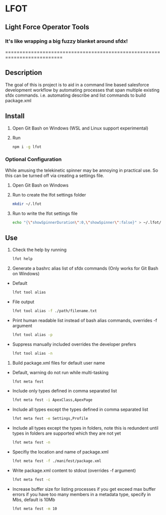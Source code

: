 # LFOT

## Light Force Operator Tools

### It's like wrapping a big fuzzy blanket around sfdx!
==========================================================================

## Description

The goal of this is project is to aid in a command line based salesforce development workflow by automating processes that span multiple existing sfdx commands. i.e. automating describe and list commands to build package.xml

## Install

1. Open Git Bash on Windows (WSL and Linux support experimental)
1. Run

    ```bash
    npm i -g lfot
    ```

### Optional Configuration

While amusing the telekinetic spinner may be annoying in practical use. So this can be turned off via creating a settings file.

1. Open Git Bash on Windows
1. Run to create the lfot settings folder

    ```bash
    mkdir ~/.lfot
    ```
1. Run to write the lfot settings file

    ```bash
    echo "{\"showSpinnerDuration\":0,\"showSpinner\":false}" > ~/.lfot/settings.json
    ```

## Use

1. Check the help by running

    ```bash
    lfot help
    ```

1. Generate a bashrc alias list of sfdx commands (Only works for Git Bash on Windows)

  - Default

      ```bash
      lfot tool alias
      ```

  - File output

      ```bash
      lfot tool alias -f ./path/filename.txt
      ```

  - Print human readable list instead of bash alias commands, overrides -f argument

      ```bash
      lfot tool alias -p
      ```

  - Suppress manually included overrides the developer prefers 

      ```bash
      lfot tool alias -n
      ```

1. Build package.xml files for default user name

  - Default, warning do not run while multi-tasking

      ```bash
      lfot meta fest
      ```

  - Include only types defined in comma separated list

      ```bash
      lfot meta fest -i ApexClass,ApexPage
      ```

  - Include all types except the types defined in comma separated list

      ```bash
      lfot meta fest -e Settings,Profile
      ```

  - Include all types except the types in folders, note this is redundent until types in folders are supported which they are not yet

      ```bash
      lfot meta fest -n
      ```

  - Specifiy the location and name of package.xml

      ```bash
      lfot meta fest -f ./manifest/package.xml
      ```

  - Write package.xml content to stdout (overrides -f argument)

      ```bash
      lfot meta fest -c
      ```

  - Increase buffer size for listing processes if you get exceed max buffer errors if you have too many members in a metadata type, specify in Mbs, default is 10Mb

      ```bash
      lfot meta fest -m 10
      ```



